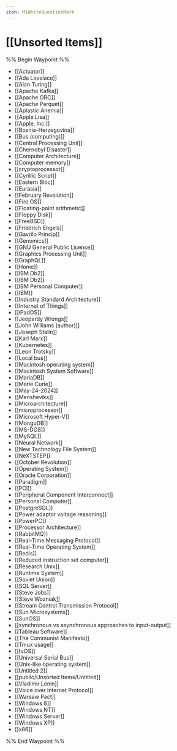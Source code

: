 ```yaml
---
icon: MiWhiteQuestionMark
---
```

# [[Unsorted Items]]
%% Begin Waypoint %%
- [[Actuator]]
- [[Ada Lovelace]]
- [[Alan Turing]]
- [[Apache Kafka]]
- [[Apache ORC]]
- [[Apache Parquet]]
- [[Aplastic Anemia]]
- [[Apple Lisa]]
- [[Apple, Inc.]]
- [[Bosnia-Herzegovina]]
- [[Bus (computing)]]
- [[Central Processing Unit]]
- [[Chernobyl Disaster]]
- [[Computer Architecture]]
- [[Computer memory]]
- [[cryptoprocessor]]
- [[Cyrillic Script]]
- [[Eastern Bloc]]
- [[Eurasia]]
- [[February Revolution]]
- [[Fire OS]]
- [[Floating-point arithmetic]]
- [[Floppy Disk]]
- [[FreeBSD]]
- [[Friedrich Engels]]
- [[Gavrilo Princip]]
- [[Genomics]]
- [[GNU General Public License]]
- [[Graphics Processing Unit]]
- [[GraphQL]]
- [[Home]]
- [[IBM Db2]]
- [[IBM Db2]]
- [[IBM Personal Computer]]
- [[IBM]]
- [[Industry Standard Architecture]]
- [[Internet of Things]]
- [[iPadOS]]
- [[Jeopardy Wrongs]]
- [[John Williams (author)]]
- [[Joseph Stalin]]
- [[Karl Marx]]
- [[Kubernetes]]
- [[Leon Trotsky]]
- [[Local bus]]
- [[Macintosh operating system]]
- [[Macintosh System Software]]
- [[MariaDB]]
- [[Marie Curie]]
- [[May-24-2024]]
- [[Mensheviks]]
- [[Microarchitecture]]
- [[microprocessor]]
- [[Microsoft Hyper-V]]
- [[MongoDB]]
- [[MS-DOS]]
- [[MySQL]]
- [[Neural Network]]
- [[New Technology File System]]
- [[NeXTSTEP]]
- [[October Revolution]]
- [[Operating System]]
- [[Oracle Corporation]]
- [[Paradigm]]
- [[PCI]]
- [[Peripheral Component Interconnect]]
- [[Personal Computer]]
- [[PostgreSQL]]
- [[Power adaptor voltage reasoning]]
- [[PowerPC]]
- [[Processor Architecture]]
- [[RabbitMQ]]
- [[Real-Time Messaging Protocol]]
- [[Real-Time Operating System]]
- [[Redis]]
- [[Reduced instruction set computer]]
- [[Research Unix]]
- [[Runtime System]]
- [[Soviet Union]]
- [[SQL Server]]
- [[Steve Jobs]]
- [[Steve Wozniak]]
- [[Stream Control Transmission Protocol]]
- [[Sun Microsystems]]
- [[SunOS]]
- [[synchronous vs asynchronous approaches to input-output]]
- [[Tableau Software]]
- [[The Communist Manifesto]]
- [[Tmux usage]]
- [[tvOS]]
- [[Universal Serial Bus]]
- [[Unix-like operating system]]
- [[Untitled 2]]
- [[public/Unsorted Items/Untitled]]
- [[Vladimir Lenin]]
- [[Voice over Internet Protocol]]
- [[Warsaw Pact]]
- [[Windows 8]]
- [[Windows NT]]
- [[Windows Server]]
- [[Windows XP]]
- [[x86]]

%% End Waypoint %%
